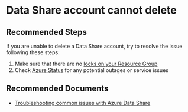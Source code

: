 <properties
  pagetitle="Data Share account cannot delete"
  service="microsoft.datashare"
  resource="accounts"
  ms.author="jife"
  selfhelptype="Generic"
  supporttopicids="32675619"
  resourcetags=""
  productpesids="16762"
  cloudenvironments="public,fairfax,usnat,ussec,mooncake,blackforest"
  articleid="8252960e-852d-405d-a41f-7e8fb70b364a"
  ownershipid="AzureData_DataShare" />
# Data Share account cannot delete

## **Recommended Steps**

If you are unable to delete a Data Share account, try to resolve the issue following these steps:

   1. Make sure that there are no [locks on your Resource Group](https://docs.microsoft.com/azure/azure-resource-manager/resource-group-lock-resources)
   1. Check [Azure Status](https://status.azure.com/status) for any potential outages or service issues

## **Recommended Documents**

* [Troubleshooting common issues with Azure Data Share](https://docs.microsoft.com/azure/data-share/data-share-troubleshoot)